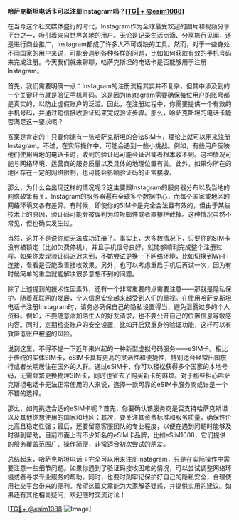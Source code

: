 **哈萨克斯坦电话卡可以注册Instagram吗？[[TG💪+ @esim1088](https://t.me/s/esim1088)]**

在当今这个社交媒体盛行的时代，Instagram作为全球最受欢迎的图片和视频分享平台之一，吸引着来自世界各地的用户。无论是记录生活点滴、分享旅行见闻，还是进行商业推广，Instagram都成了许多人不可或缺的工具。然而，对于一些身处不同国家的用户来说，可能会遇到各种各样的问题，比如如何获取有效的手机号码来完成注册。今天我们就来聊聊，哈萨克斯坦的电话卡是否能够用于注册Instagram。

首先，我们需要明确一点：Instagram的注册流程其实并不复杂，但其中涉及到的一个关键环节就是验证手机号码。这是因为Instagram需要确保每位用户的账号都是真实的，以防止虚假账户的泛滥。因此，在注册过程中，你需要提供一个有效的手机号码，并通过短信接收验证码来完成验证步骤。那么，哈萨克斯坦的电话卡能否满足这一要求呢？

答案是肯定的！只要你拥有一张哈萨克斯坦的合法SIM卡，理论上就可以用来注册Instagram。不过，在实际操作中，可能会遇到一些小挑战。例如，有些用户反映他们使用当地的电话卡时，收到的验证码可能会延迟或者根本收不到。这种情况可能与网络环境、运营商的服务质量以及具体的地理位置有关。此外，如果你所在的地区存在一定的网络限制，也可能会影响验证码的正常接收。

那么，为什么会出现这样的情况呢？这主要跟Instagram的服务器分布以及当地的网络政策有关。Instagram的服务器遍布全球多个数据中心，而每个国家或地区的网络环境又各有差异。有时候，即使你的SIM卡是完全合法且有效的，但由于某些技术上的原因，验证码可能会被误判为垃圾邮件或者直接拦截掉。这种情况虽然不常见，但也确实发生过。

当然，这并不是说你就无法成功注册了。事实上，大多数情况下，只要你的SIM卡没有被锁定（比如欠费停机），并且手机信号良好，就能够顺利完成整个注册过程。如果你发现验证码迟迟未到，不妨尝试更换一下网络环境，比如切换到Wi-Fi连接，看看是否能改善接收效果。另外，也可以考虑重启手机后再试一次，因为有时候简单的重启就能解决很多意想不到的问题。

除了上述提到的技术性因素外，还有一个非常重要的点需要注意——那就是隐私保护。随着互联网的发展，个人信息安全越来越受到人们的重视。在使用哈萨克斯坦电话卡注册Instagram时，请务必确保自己的隐私设置得当，避免泄露过多的个人资料。例如，不要随意添加陌生人的好友请求，也不要公开自己的位置信息等敏感内容。同时，定期检查账户的安全设置，比如开启双重身份验证功能，这样可以有效降低账户被盗的风险。

说到这里，不得不提一下近年来兴起的一种新型虚拟号码服务——eSIM卡。相比于传统的实体SIM卡，eSIM卡具有更高的灵活性和便捷性，特别适合经常出国旅行或者长期居住在国外的人群。通过eSIM卡，你可以轻松获得多个国家的本地号码，无需频繁更换物理SIM卡，同时也省去了购买新卡的麻烦。对于那些担心哈萨克斯坦电话卡无法正常使用的人来说，选择一款可靠的eSIM卡服务商或许是一个不错的选择。

那么，如何挑选合适的eSIM卡呢？首先，你要确认该服务商是否支持哈萨克斯坦以及其他你想使用的国家和地区；其次，要关注其资费标准和服务质量，确保性价比高且稳定性强；最后，还要留意客服团队的专业程度，以便在遇到问题时能够及时得到帮助。目前市面上有不少知名的eSIM卡品牌，比如eSIM1088，它们提供的服务覆盖范围广、操作简便，非常适合初次尝试的朋友。

总结起来，哈萨克斯坦电话卡完全可以用来注册Instagram，只是在实际操作中需要注意一些细节问题。如果你遇到了验证码接收困难的情况，可以尝试调整网络环境或者寻求专业服务的帮助。同时，也要时刻牢记保护好自己的隐私安全，合理使用社交平台带来的便利。希望这篇文章能为大家解答疑惑，并提供实用的建议。如果还有其他相关疑问，欢迎随时交流讨论！

[[TG💪+ @esim1088](https://t.me/s/esim1088) ![Image](https://i.postimg.cc/4NQfJmqS/Snipaste-2025-05-13-00-14-12.png)]